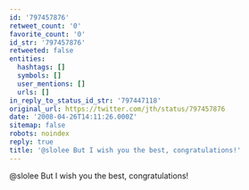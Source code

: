 ```yaml
---
id: '797457876'
retweet_count: '0'
favorite_count: '0'
id_str: '797457876'
retweeted: false
entities:
  hashtags: []
  symbols: []
  user_mentions: []
  urls: []
in_reply_to_status_id_str: '797447118'
original_url: https://twitter.com/jth/status/797457876
date: '2008-04-26T14:11:26.000Z'
sitemap: false
robots: noindex
reply: true
title: '@slolee But I wish you the best, congratulations!'
---
```


@slolee But I wish you the best, congratulations!